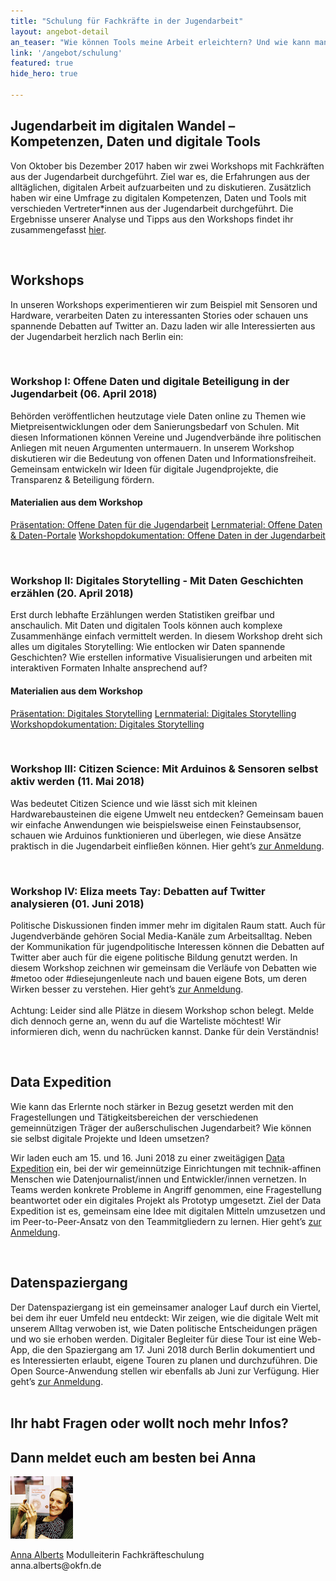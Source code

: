 ```yaml
---
title: "Schulung für Fachkräfte in der Jugendarbeit"
layout: angebot-detail
an_teaser: "Wie können Tools meine Arbeit erleichtern? Und wie kann man mit Daten gute Geschichten erzählen? Wir wollen Jugendverbände und gemeinnützige Organisationen in der Jugendarbeit auf dem Weg in die Digitalisierung begleiten: Dazu bieten wir verschiedene Workshops und Formate an, in denen wir mit digitalen Tools experimentieren und gemeinsam tiefer in die Welt der Daten eintauchen."
link: '/angebot/schulung'
featured: true
hide_hero: true

---
```

<h2>Jugendarbeit im digitalen Wandel – Kompetenzen, Daten und digitale Tools</h2>
<p>
	Von Oktober bis Dezember 2017 haben wir zwei Workshops mit Fachkräften aus der Jugendarbeit durchgeführt. Ziel war es, die Erfahrungen aus der alltäglichen, digitalen Arbeit aufzuarbeiten und zu diskutieren. Zusätzlich haben wir eine Umfrage zu digitalen Kompetenzen, Daten und Tools mit verschieden Vertreter*innen aus der Jugendarbeit durchgeführt. Die Ergebnisse unserer Analyse und Tipps aus den Workshops findet ihr zusammengefasst <a class="highlight-grey" href="https://bedarfsanalyse.demokratielabore.de">hier</a>.
</p><br>
<h2>Workshops</h2>
<p>
	In unseren Workshops experimentieren wir zum Beispiel mit Sensoren und Hardware, verarbeiten Daten zu interessanten Stories oder schauen uns spannende Debatten auf Twitter an. Dazu laden wir alle Interessierten aus der Jugendarbeit herzlich nach Berlin ein:
</p><br>

<h3>Workshop I: Offene Daten und digitale Beteiligung in der Jugendarbeit (06. April 2018)</h3>
<p>
Behörden veröffentlichen heutzutage viele Daten online zu Themen wie Mietpreisentwicklungen oder dem Sanierungsbedarf von Schulen. Mit diesen Informationen können Vereine und Jugendverbände ihre politischen Anliegen mit neuen Argumenten untermauern. In unserem Workshop diskutieren wir die Bedeutung von offenen Daten und Informationsfreiheit. Gemeinsam entwickeln wir Ideen für digitale Jugendprojekte, die Transparenz & Beteiligung fördern. <br>
	
<h4>Materialien aus dem Workshop</h4>
		    <a class="btn-download" href="/workshops/downloads/Demokratielabore_Präsentation_Offene-Daten-in-der-Jugendarbeit.pdf" download="/workshops/downloads/Demokratielabore_Präsentation_Offene-Daten-in-der-Jugendarbeit.pdf">Präsentation: Offene Daten für die Jugendarbeit</a>
                    <a class="btn-download" href="/workshops/downloads/Demokratielabore_Lernmaterial_OpenData-Portale.pdf" download="/workshops/downloads/Demokratielabore_Lernmaterial_OpenData-Portale.pdf">Lernmaterial: Offene Daten & Daten-Portale</a>
		    <a class="btn-download" href="/workshops/downloads/Demokratielabore_Dokumentation_Offene-Daten-in-der-Jugendarbeit.pdf" download="/workshops/downloads/Demokratielabore_Dokumentation_Offene-Daten-in-der-Jugendarbeit.pdf">Workshopdokumentation: Offene Daten in der Jugendarbeit</a>
</p><br>

<h3>Workshop II: Digitales Storytelling - Mit Daten Geschichten erzählen (20. April 2018)</h3>
<p>
Erst durch lebhafte Erzählungen werden Statistiken greifbar und anschaulich. Mit Daten und digitalen Tools können auch komplexe Zusammenhänge einfach vermittelt werden. In diesem Workshop dreht sich alles um digitales Storytelling: Wie entlocken wir Daten spannende Geschichten? Wie erstellen informative Visualisierungen und arbeiten mit interaktiven Formaten Inhalte ansprechend auf? <br>

<h4>Materialien aus dem Workshop</h4>
		    <a class="btn-download" href="/workshops/downloads/Demokratielabore_Präsentation_Digitales-Storytelling.pdf" download="/workshops/downloads/Demokratielabore_Präsentation_Digitales-Storytelling.pdf">Präsentation: Digitales Storytelling</a>
                    <a class="btn-download" href="/workshops/downloads/Demokratielabore_Lernmaterial_Digitales-Storytelling.pdf" download="/workshops/downloads/Demokratielabore_Lernmaterial_Digitales-Storytelling.pdf">Lernmaterial: Digitales Storytelling</a>
		    <a class="btn-download" href="/workshops/downloads/Demokratielabore_Dokumentation_Digitales-Storytelling.pdf" download="/workshops/downloads/Demokratielabore_Dokumentation_Digitales-Storytelling.pdf">Workshopdokumentation: Digitales Storytelling</a>
</p><br>

<h3>Workshop III: Citizen Science: Mit Arduinos & Sensoren selbst aktiv werden (11. Mai 2018)</h3>
<p>
Was bedeutet Citizen Science und wie lässt sich mit kleinen Hardwarebausteinen die eigene Umwelt neu entdecken? Gemeinsam bauen wir einfache Anwendungen wie beispielsweise einen Feinstaubsensor, schauen wie Arduinos funktionieren und überlegen, wie diese Ansätze praktisch in die Jugendarbeit einfließen können. Hier geht’s <a class="highlight-grey" href="https://goo.gl/forms/BIp8tBFxbTWUP2Ox2">zur Anmeldung</a>.
</p><br>

<h3>Workshop IV: Eliza meets Tay: Debatten auf Twitter analysieren (01. Juni 2018)</h3>
<p>
Politische Diskussionen finden immer mehr im digitalen Raum statt. Auch für Jugendverbände gehören Social Media-Kanäle zum Arbeitsalltag. Neben der Kommunikation für jugendpolitische Interessen können die Debatten auf Twitter aber auch für die eigene politische Bildung genutzt werden. In diesem Workshop zeichnen wir gemeinsam die Verläufe von Debatten wie #metoo oder #diesejungenleute nach und bauen eigene Bots, um deren Wirken besser zu verstehen. Hier geht’s <a class="highlight-grey" href="https://goo.gl/forms/BIp8tBFxbTWUP2Ox2">zur Anmeldung</a>. <br>
<br>
Achtung: Leider sind alle Plätze in diesem Workshop schon belegt. Melde dich dennoch gerne an, wenn du auf die Warteliste möchtest! Wir informieren dich, wenn du nachrücken kannst. Danke für dein Verständnis!
</p><br>

<h2>Data Expedition</h2>
<p>
	Wie kann das Erlernte noch stärker in Bezug gesetzt werden mit den Fragestellungen und Tätigkeitsbereichen der verschiedenen gemeinnützigen Träger der außerschulischen Jugendarbeit? Wie können sie selbst digitale Projekte und Ideen umsetzen?
</p>
<p>
	Wir laden euch am 15. und 16. Juni 2018 zu einer zweitägigen <a class= "highlight-grey" href="https://dataexpedition.demokratielabore.de">Data Expedition</a> ein, bei der wir gemeinnützige Einrichtungen mit technik-affinen Menschen wie Datenjournalist/innen und Entwickler/innen vernetzen. In Teams werden konkrete Probleme in Angriff genommen, eine Fragestellung beantwortet oder ein digitales Projekt als Prototyp umgesetzt. Ziel der Data Expedition ist es, gemeinsam eine Idee mit digitalen Mitteln umzusetzen und im Peer-to-Peer-Ansatz von den Teammitgliedern zu lernen. Hier geht’s <a class="highlight-grey" href="https://docs.google.com/forms/d/e/1FAIpQLSfOHh27JKObDc4HM5Na4nigwXIEeEIwTCsK-UvxEdtX2f_l4g/viewform">zur Anmeldung</a>.
</p><br>

<h2>Datenspaziergang</h2>
<p>
	Der Datenspaziergang ist ein gemeinsamer analoger Lauf durch ein Viertel, bei dem ihr euer Umfeld neu entdeckt: Wir zeigen, wie die digitale Welt mit unserem Alltag verwoben ist, wie Daten politische Entscheidungen prägen und wo sie erhoben werden. Digitaler Begleiter für diese Tour ist eine Web-App, die den Spaziergang am 17. Juni 2018 durch Berlin dokumentiert und es Interessierten erlaubt, eigene Touren zu planen und durchzuführen. Die Open Source-Anwendung stellen wir ebenfalls ab Juni zur Verfügung. Hier geht’s <a class="highlight-grey" href="https://goo.gl/forms/BIp8tBFxbTWUP2Ox2">zur Anmeldung</a>. <br><br>

<div class="fond__grey-bright join__statement">
    <div class="container text-center">
        <div class="row">
            <h2>Ihr habt Fragen oder wollt noch mehr Infos?</h2> 
            <h2> Dann meldet euch am besten bei Anna</h2>
            <div class="members justify-content-md-center">
                <a class="members-image-wrap" href="mailto:anna.alberts@okfn.de"><img class="img-circle member-avatar" alt="Anna Alberts" src="/img/avatars/anna.jpg"></a>
            </div>
<p>
    <span class="speaker-name"><a class="text__blue" href="mailto:anna.alberts@okfn.de">Anna Alberts</a> </span>Modulleiterin Fachkräfteschulung<br>anna.alberts@okfn.de
</p>
</div>
</div>
</div>




